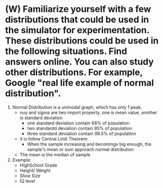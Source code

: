 # (W) Familiarize yourself with a few distributions that could be used in the simulator for experimentation. These distributions could be used in the following situations. Find answers online. You can also study other distributions. For example, Google "real life example of normal distribution".

1. Normal Distribution is a unimodal graph, which has only 1 peak.
   - nuy and sigma are two import property, one is mean value, another is standard deviation
     - one standard deviation contain 68% of population
     - two standardd deviation contain 95% of population
     - three standard deviation contain 98.5% of population
   - it is follow Central Limit Theorem:
     - When the sample increasing and becomings big enough, the sample's mean or sum approach normal distribution
   - The mean is the median of sample
2. Example:
    - HighSchool Grade
    - Height/ Weight
    - Shoe Size
    - IQ level